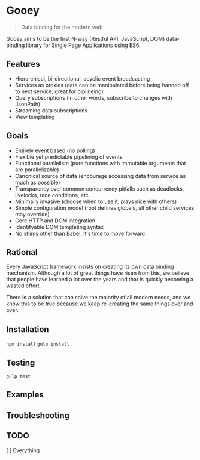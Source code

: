 # Gooey

> Data binding for the modern web

Gooey aims to be the first N-way (Restful API, JavaScript, DOM) data-binding library for Single Page Applications using ES6.

## Features

* Hierarchical, bi-directional, acyclic event broadcasting
* Services as proxies (data can be manipulated before being handed off to next service, great for piplineing)
* Query subscriptions (in other words, subscribe to changes with JsonPath)
* Streaming data subscriptions
* View templating

## Goals

* Entirely event based (no polling)
* Flexible yet predictable pipelining of events
* Functional parallelism (pure functions with immutable arguments that are parallelizable)
* Canonical source of data (encourage accessing data from service as much as possible)
* Transparency over common concurrency pitfalls such as deadlocks, livelocks, race conditions, etc.
* Minimally invasive (choose when to use it, plays nice with others)
* Simple configuration model (root defines globals, all other child services may override)
* Core HTTP and DOM integration
* Identifyable DOM templating syntax
* No shims other than Babel, it's time to move forward.

## Rational

Every JavaScript framework insists on creating its own data binding mechanism. Although a lot of great things
have risen from this, we believe that people have learned a lot over the years and that is quickly becoming a wasted effort.

There **is** a solution that can solve the majority of all modern needs, and we know this to be true because we keep
re-creating the same things over and over.

## Installation

`npm install`
`gulp install`

## Testing

`gulp test`

## Examples

## Troubleshooting

## TODO

[ ] Everything
